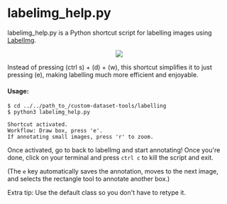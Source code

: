 # labelimg_help.py
labelimg_help.py is a Python shortcut script for labelling images using [LabelImg](https://github.com/tzutalin/labelImg).

<p align="center">
  <img src="https://raw.githubusercontent.com/CraigWang1/custom-dataset-tools/master/images/labelling.gif"/>
</p>

Instead of pressing (ctrl s) + (d) + (w), this shortcut simplifies it to just pressing (e), making labelling much more efficient and enjoyable.

#### Usage:
```
$ cd ../../path_to_/custom-dataset-tools/labelling
$ python3 labelimg_help.py

Shortcut activated. 
Workflow: Draw box, press 'e'. 
If annotating small images, press 'r' to zoom.
```

Once activated, go to back to labelImg and start annotating! Once you're done, click on your terminal and press `ctrl c` to kill the script and exit.

(The `e` key automatically saves the annotation, moves to the next image, and selects the rectangle tool to annotate another box.)

Extra tip: Use the default class so you don't have to retype it.

